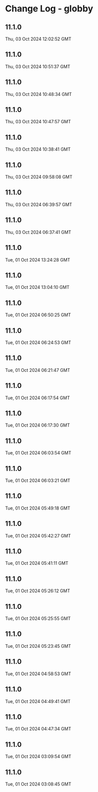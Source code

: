 # Change Log - globby

<!-- This log was last generated on Thu, 03 Oct 2024 12:02:52 GMT and should not be manually modified. -->

<!-- Start content -->

## 11.1.0

Thu, 03 Oct 2024 12:02:52 GMT

## 11.1.0

Thu, 03 Oct 2024 10:51:37 GMT

## 11.1.0

Thu, 03 Oct 2024 10:48:34 GMT

## 11.1.0

Thu, 03 Oct 2024 10:47:57 GMT

## 11.1.0

Thu, 03 Oct 2024 10:38:41 GMT

## 11.1.0

Thu, 03 Oct 2024 09:58:08 GMT

## 11.1.0

Thu, 03 Oct 2024 06:39:57 GMT

## 11.1.0

Thu, 03 Oct 2024 06:37:41 GMT

## 11.1.0

Tue, 01 Oct 2024 13:24:28 GMT

## 11.1.0

Tue, 01 Oct 2024 13:04:10 GMT

## 11.1.0

Tue, 01 Oct 2024 06:50:25 GMT

## 11.1.0

Tue, 01 Oct 2024 06:24:53 GMT

## 11.1.0

Tue, 01 Oct 2024 06:21:47 GMT

## 11.1.0

Tue, 01 Oct 2024 06:17:54 GMT

## 11.1.0

Tue, 01 Oct 2024 06:17:30 GMT

## 11.1.0

Tue, 01 Oct 2024 06:03:54 GMT

## 11.1.0

Tue, 01 Oct 2024 06:03:21 GMT

## 11.1.0

Tue, 01 Oct 2024 05:49:18 GMT

## 11.1.0

Tue, 01 Oct 2024 05:42:27 GMT

## 11.1.0

Tue, 01 Oct 2024 05:41:11 GMT

## 11.1.0

Tue, 01 Oct 2024 05:26:12 GMT

## 11.1.0

Tue, 01 Oct 2024 05:25:55 GMT

## 11.1.0

Tue, 01 Oct 2024 05:23:45 GMT

## 11.1.0

Tue, 01 Oct 2024 04:58:53 GMT

## 11.1.0

Tue, 01 Oct 2024 04:49:41 GMT

## 11.1.0

Tue, 01 Oct 2024 04:47:34 GMT

## 11.1.0

Tue, 01 Oct 2024 03:09:54 GMT

## 11.1.0

Tue, 01 Oct 2024 03:08:45 GMT

